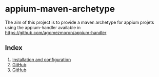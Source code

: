 # appium-maven-archetype
The aim of this project is to provide a maven archetype for appium projets using the appium-handler available in https://github.com/agomezmoron/appium-handler 

## Index
1. [Installation and configuration](https://github.com/agomezmoron/appium-maven-archetype/blob/master/documentation/Install&Config.md)
2. [GitHub](http://github.com)
3. [GitHub](http://github.com)